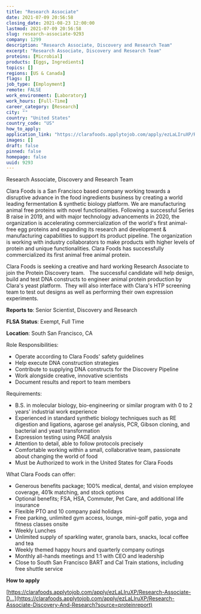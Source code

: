 ```yaml
---
title: "Research Associate"
date: 2021-07-09 20:56:58
closing_date: 2021-08-23 12:00:00
lastmod: 2021-07-09 20:56:58
slug: research-associate-9293
company: 1299
description: "Research Associate, Discovery and Research Team"
excerpt: "Research Associate, Discovery and Research Team"
proteins: [Microbial]
products: [Eggs, Ingredients]
topics: []
regions: [US & Canada]
flags: []
job_type: [Employment]
remote: FALSE
work_environment: [Laboratory]
work_hours: [Full-Time]
career_category: [Research]
city: ""
country: "United States"
country_code: "US"
how_to_apply: 
application_link: "https://clarafoods.applytojob.com/apply/ezLaLIruXP/Research-Associate-Discovery-And-Research?source=proteinreport"
images: []
draft: false
pinned: false
homepage: false
uuid: 9293
---
```

Research Associate, Discovery and Research Team

Clara Foods is a San Francisco based company working towards a
disruptive advance in the food ingredients business by creating a world
leading fermentation & synthetic biology platform. We are manufacturing
animal free proteins with novel functionalities. Following a successful
Series B raise in 2019, and with major technology advancements in 2020,
the organization is accelerating commercialization of the world\'s first
animal-free egg proteins and expanding its research and development &
manufacturing capabilities to support its product pipeline. The
organization is working with industry collaborators to make products
with higher levels of protein and unique functionalities. Clara Foods
has successfully commercialized its first animal free animal protein.

Clara Foods is seeking a creative and hard working Research Associate to
join the Protein Discovery team.   The successful candidate will help
design, build and test DNA constructs to engineer animal protein
production by Clara's yeast platform.  They will also interface with
Clara's HTP screening team to test out designs as well as performing
their own expression experiments.

**Reports to**: Senior Scientist, Discovery and Research

**FLSA Status**: Exempt, Full Time

**Location**: South San Francisco, CA

Role Responsibilities:

-   Operate according to Clara Foods' safety guidelines
-   Help execute DNA construction strategies 
-   Contribute to supplying DNA constructs for the Discovery Pipeline
-   Work alongside creative, innovative scientists
-   Document results and report to team members

Requirements:

-   B.S. in molecular biology, bio-engineering or similar program with 0
    to 2 years' industrial work experience
-   Experienced in standard synthetic biology techniques such as RE
    digestion and ligations, agarose gel analysis, PCR, Gibson cloning,
    and bacterial and yeast transformation
-   Expression testing using PAGE analysis
-   Attention to detail, able to follow protocols precisely
-   Comfortable working within a small, collaborative team, passionate
    about changing the world of food
-   Must be Authorized to work in the United States for Clara Foods

What Clara Foods can offer:

-   Generous benefits package; 100% medical, dental, and vision employee
    coverage, 401k matching, and stock options
-   Optional benefits; FSA, HSA, Commuter, Pet Care, and additional life
    insurance
-   Flexible PTO and 10 company paid holidays
-   Free parking, unlimited gym access, lounge, mini-golf patio, yoga
    and fitness classes onsite
-   Weekly Lunches
-   Unlimited supply of sparkling water, granola bars, snacks, local
    coffee and tea
-   Weekly themed happy hours and quarterly company outings
-   Monthly all-hands meetings and 1:1 with CEO and leadership
-   Close to South San Francisco BART and Cal Train stations, including
    free shuttle service


**How to apply**


[https://clarafoods.applytojob.com/apply/ezLaLIruXP/Research-Associate-D...](https://clarafoods.applytojob.com/apply/ezLaLIruXP/Research-Associate-Discovery-And-Research?source=proteinreport)
